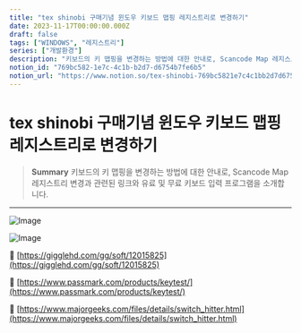 ```yaml
---
title: "tex shinobi 구매기념 윈도우 키보드 맵핑 레지스트리로 변경하기"
date: 2023-11-17T00:00:00.000Z
draft: false
tags: ["WINDOWS", "레지스트리"]
series: ["개발환경"]
description: "키보드의 키 맵핑을 변경하는 방법에 대한 안내로, Scancode Map 레지스트리 변경과 관련된 링크와 유료 및 무료 키보드 입력 프로그램을 소개합니다."
notion_id: "769bc582-1e7c-4c1b-b2d7-d6754b7fe6b5"
notion_url: "https://www.notion.so/tex-shinobi-769bc5821e7c4c1bb2d7d6754b7fe6b5"
---
```


# tex shinobi 구매기념 윈도우 키보드 맵핑 레지스트리로 변경하기

> **Summary**
> 키보드의 키 맵핑을 변경하는 방법에 대한 안내로, Scancode Map 레지스트리 변경과 관련된 링크와 유료 및 무료 키보드 입력 프로그램을 소개합니다.

---

![Image](https://prod-files-secure.s3.us-west-2.amazonaws.com/09ccd4d5-876c-4bba-bbdf-cc77a0a11257/9fcb4229-6e6e-402a-8347-4d01b0dfc5b9/Untitled.png?X-Amz-Algorithm=AWS4-HMAC-SHA256&X-Amz-Content-Sha256=UNSIGNED-PAYLOAD&X-Amz-Credential=ASIAZI2LB466RWK2NYNG%2F20250724%2Fus-west-2%2Fs3%2Faws4_request&X-Amz-Date=20250724T115853Z&X-Amz-Expires=3600&X-Amz-Security-Token=IQoJb3JpZ2luX2VjEAMaCXVzLXdlc3QtMiJGMEQCIFg5LUIhU%2BW9BE5mS8Atz45iIMIJxP4quXjT4QhicFxYAiBcqK2KblcRLr3DvvmhA5FzWjAbgtQId4qGjcywEZ9niir%2FAwgsEAAaDDYzNzQyMzE4MzgwNSIMT08rPkV%2FgZSU3JusKtwDqKuolOOtS1t%2B38%2BM6u9telwrRsJTlp1vdwfyuZsHoN%2B4Ddisxek7%2FQFJA%2F4mLlOo8BBsJBd%2FfzKFHM%2BO%2FWvk6lmeMIn84%2B9U6xKh3t2WIjizo6kS%2B%2BFNzG9o907B8DNYQnlFW1TN3GnPFInsVyDaG6eIla7RWRhg%2BIlTAYnYxw5PTEohZ97EBZ1NLfJODNeMwNdOT6WJFQg0rLhlL2Hrm7GhdrcOvAUTkpEWoVANY0ZH1D6fLvCh4GQqA%2Fbn8PM7VdvybYmfe9u499QSjEf8SLt1MxmHQt%2FWnAB2aKlsrZCAjWTqpwhdAuQIdTGFVy89nUJkk8hecdizkoG18kTtd6lNW1RGSl42YtiGv5ClZJ59OLLr0w4BtniJ026XXVBClVvUixuPYjGYOX6ZSMvqn3G6rL1rktRrwh%2FqgUYncFM0mVoBV0zstZTn19gkPFHK8oSvDOmM4b1%2FpcxnJ9K7EfoeQ0qt%2FFiZ7lZS6eTX8Egzp%2BsVYMlp1P0h0RCFvZW64jr2NGCOQF%2F3VXdx%2FU6i%2FP2orhE9WKdpwWr840444oiG959%2FeD4pey4TW3W1OOEeRiuusdLA7gtEcQb1HRhxcFrK4jue08UZsC9a%2Fl8Y2bjnFNt9gyzZweyVzrow5puIxAY6pgHNTV1X0INqm8jvGooBjk3oVnr9m4w1I5bItZULPaJDgLa33LuSFHnEA9EuS7q%2FzI7E6sMbWHGkmuBUd8SZc22HGrdNhMRRVtqkJhpaXQJvRl46Kq2DvYdz0dOcDzzNE2TPA4GGJnRnmLMp5AAO6dnbqjnWPpho2lHpfvlpeD54ZyL7Z%2F2RUBwobog5o4BkAVUeK3vEmYNHwJMx%2FMELcD11c58dZGX3&X-Amz-Signature=6f2cc9d1f6454544ae485e834e5cc15c4124291dd14d6c9661a1b66a9e576b84&X-Amz-SignedHeaders=host&x-amz-checksum-mode=ENABLED&x-id=GetObject)

![Image](https://prod-files-secure.s3.us-west-2.amazonaws.com/09ccd4d5-876c-4bba-bbdf-cc77a0a11257/11cd1f3c-70bb-4ab7-9e2c-2f1936e43f10/Untitled.png?X-Amz-Algorithm=AWS4-HMAC-SHA256&X-Amz-Content-Sha256=UNSIGNED-PAYLOAD&X-Amz-Credential=ASIAZI2LB466RWK2NYNG%2F20250724%2Fus-west-2%2Fs3%2Faws4_request&X-Amz-Date=20250724T115853Z&X-Amz-Expires=3600&X-Amz-Security-Token=IQoJb3JpZ2luX2VjEAMaCXVzLXdlc3QtMiJGMEQCIFg5LUIhU%2BW9BE5mS8Atz45iIMIJxP4quXjT4QhicFxYAiBcqK2KblcRLr3DvvmhA5FzWjAbgtQId4qGjcywEZ9niir%2FAwgsEAAaDDYzNzQyMzE4MzgwNSIMT08rPkV%2FgZSU3JusKtwDqKuolOOtS1t%2B38%2BM6u9telwrRsJTlp1vdwfyuZsHoN%2B4Ddisxek7%2FQFJA%2F4mLlOo8BBsJBd%2FfzKFHM%2BO%2FWvk6lmeMIn84%2B9U6xKh3t2WIjizo6kS%2B%2BFNzG9o907B8DNYQnlFW1TN3GnPFInsVyDaG6eIla7RWRhg%2BIlTAYnYxw5PTEohZ97EBZ1NLfJODNeMwNdOT6WJFQg0rLhlL2Hrm7GhdrcOvAUTkpEWoVANY0ZH1D6fLvCh4GQqA%2Fbn8PM7VdvybYmfe9u499QSjEf8SLt1MxmHQt%2FWnAB2aKlsrZCAjWTqpwhdAuQIdTGFVy89nUJkk8hecdizkoG18kTtd6lNW1RGSl42YtiGv5ClZJ59OLLr0w4BtniJ026XXVBClVvUixuPYjGYOX6ZSMvqn3G6rL1rktRrwh%2FqgUYncFM0mVoBV0zstZTn19gkPFHK8oSvDOmM4b1%2FpcxnJ9K7EfoeQ0qt%2FFiZ7lZS6eTX8Egzp%2BsVYMlp1P0h0RCFvZW64jr2NGCOQF%2F3VXdx%2FU6i%2FP2orhE9WKdpwWr840444oiG959%2FeD4pey4TW3W1OOEeRiuusdLA7gtEcQb1HRhxcFrK4jue08UZsC9a%2Fl8Y2bjnFNt9gyzZweyVzrow5puIxAY6pgHNTV1X0INqm8jvGooBjk3oVnr9m4w1I5bItZULPaJDgLa33LuSFHnEA9EuS7q%2FzI7E6sMbWHGkmuBUd8SZc22HGrdNhMRRVtqkJhpaXQJvRl46Kq2DvYdz0dOcDzzNE2TPA4GGJnRnmLMp5AAO6dnbqjnWPpho2lHpfvlpeD54ZyL7Z%2F2RUBwobog5o4BkAVUeK3vEmYNHwJMx%2FMELcD11c58dZGX3&X-Amz-Signature=a49020894e9a5f8fa06687cccf9673d925c079c90e32b6eb99bf749c4a53fb29&X-Amz-SignedHeaders=host&x-amz-checksum-mode=ENABLED&x-id=GetObject)


🔗 [https://gigglehd.com/gg/soft/12015825](https://gigglehd.com/gg/soft/12015825)

🔗 [https://www.passmark.com/products/keytest/](https://www.passmark.com/products/keytest/)

🔗 [https://www.majorgeeks.com/files/details/switch_hitter.html](https://www.majorgeeks.com/files/details/switch_hitter.html)

